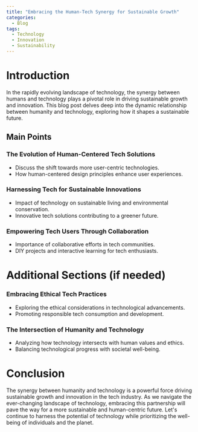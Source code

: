 ```yaml
---
title: "Embracing the Human-Tech Synergy for Sustainable Growth"
categories:
  - Blog
tags:
  - Technology
  - Innovation
  - Sustainability
---
```


# Introduction
In the rapidly evolving landscape of technology, the synergy between humans and technology plays a pivotal role in driving sustainable growth and innovation. This blog post delves deep into the dynamic relationship between humanity and technology, exploring how it shapes a sustainable future.

## Main Points
### The Evolution of Human-Centered Tech Solutions
- Discuss the shift towards more user-centric technologies.
- How human-centered design principles enhance user experiences.

### Harnessing Tech for Sustainable Innovations
- Impact of technology on sustainable living and environmental conservation.
- Innovative tech solutions contributing to a greener future.

### Empowering Tech Users Through Collaboration
- Importance of collaborative efforts in tech communities.
- DIY projects and interactive learning for tech enthusiasts.

# Additional Sections (if needed)
### Embracing Ethical Tech Practices
- Exploring the ethical considerations in technological advancements.
- Promoting responsible tech consumption and development.

### The Intersection of Humanity and Technology
- Analyzing how technology intersects with human values and ethics.
- Balancing technological progress with societal well-being.

# Conclusion
The synergy between humanity and technology is a powerful force driving sustainable growth and innovation in the tech industry. As we navigate the ever-changing landscape of technology, embracing this partnership will pave the way for a more sustainable and human-centric future. Let's continue to harness the potential of technology while prioritizing the well-being of individuals and the planet.